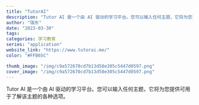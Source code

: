 ```yaml
---
title: "TutorAI"
description: "Tutor AI 是一个由 AI 驱动的学习平台。您可以输入任何主题，它将为您提供可用于了解该主题的各种选项。"
author: "瑞东"
date: "2023-03-30"
tags:
categories: 学习教育
series: "application"
website_link: "https://www.tutorai.me/"
color: "#FFB65C"

thumb_image: "/img/c9a572670cd7b13d58e305c5447d0597.png"
cover_image: "/img/c9a572670cd7b13d58e305c5447d0597.png"
---
```


Tutor AI 是一个由 AI 驱动的学习平台。您可以输入任何主题，它将为您提供可用于了解该主题的各种选项。